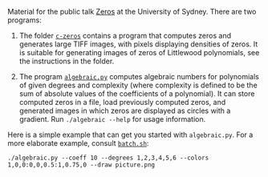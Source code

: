 Material for the public talk [Zeros]((https://mathematical-research-institute.sydney.edu.au/event/zeros-andrejbauer/)) at the University of Sydney. There are two programs:

1. The folder [`c-zeros`](./c-zeros/) contains a program that computes zeros and generates large TIFF images, with pixels displaying densities of zeros. It is suitable for generating images of zeros of Littlewood polynomials, see the instructions in the folder.

2. The program [`algebraic.py`](./algebraic.py) computes algebraic numbers for polynomials of given degrees and complexity (where complexity is defined to be the sum of absolute values of the coefficients of a polynomial). It can store computed zeros in a file, load previously computed zeros, and generated images in which zeros are displayed as circles with a gradient. Run `./algebraic --help` for usage information.

Here is a simple example that can get you started with `algebraic.py`. For a more elaborate example, consult [`batch.sh`](./batch.sh):

    ./algebraic.py --coeff 10 --degrees 1,2,3,4,5,6 --colors 1,0,0:0,0,0.5:1,0.75,0 --draw picture.png
